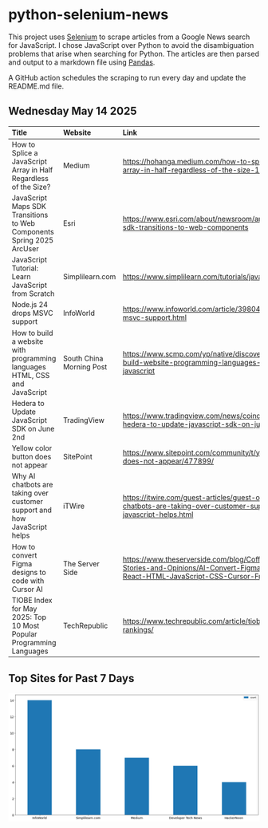 # python-selenium-news

This project uses [Selenium](https://www.seleniumhq.org/) to scrape articles from a Google News search for JavaScript.
I chose JavaScript over Python to avoid the disambiguation problems that arise when searching for Python.
The articles are then parsed and output to a markdown file using [Pandas](https://pandas.pydata.org/).

A GitHub action schedules the scraping to run every day and update the README.md file.

## Wednesday May 14 2025


| Title                                                                      | Website                  | Link                                                                                                                                                        |
|:---------------------------------------------------------------------------|:-------------------------|:------------------------------------------------------------------------------------------------------------------------------------------------------------|
| How to Splice a JavaScript Array in Half Regardless of the Size?           | Medium                   | https://hohanga.medium.com/how-to-splice-a-javascript-array-in-half-regardless-of-the-size-156062687035                                                     |
| JavaScript Maps SDK Transitions to Web Components  Spring 2025  ArcUser    | Esri                     | https://www.esri.com/about/newsroom/arcuser/javascript-maps-sdk-transitions-to-web-components                                                               |
| JavaScript Tutorial: Learn JavaScript from Scratch                         | Simplilearn.com          | https://www.simplilearn.com/tutorials/javascript-tutorial                                                                                                   |
| Node.js 24 drops MSVC support                                              | InfoWorld                | https://www.infoworld.com/article/3980424/node-js-24-drops-msvc-support.html                                                                                |
| How to build a website with programming languages HTML, CSS and JavaScript | South China Morning Post | https://www.scmp.com/yp/native/discover/article/3309949/how-build-website-programming-languages-html-css-and-javascript                                     |
| Hedera to Update JavaScript SDK on June 2nd                                | TradingView              | https://www.tradingview.com/news/coindar:64d75cd40094b:0-hedera-to-update-javascript-sdk-on-june-2nd/                                                       |
| Yellow color button does not appear                                        | SitePoint                | https://www.sitepoint.com/community/t/yellow-color-button-does-not-appear/477899/                                                                           |
| Why AI chatbots are taking over customer support and how JavaScript helps  | iTWire                   | https://itwire.com/guest-articles/guest-opinion/why-ai-chatbots-are-taking-over-customer-support-and-how-javascript-helps.html                              |
| How to convert Figma designs to code with Cursor AI                        | The Server Side          | https://www.theserverside.com/blog/Coffee-Talk-Java-News-Stories-and-Opinions/AI-Convert-Figma-Designs-to-Code-React-HTML-JavaScript-CSS-Cursor-Free-Plugin |
| TIOBE Index for May 2025: Top 10 Most Popular Programming Languages        | TechRepublic             | https://www.techrepublic.com/article/tiobe-index-language-rankings/                                                                                         |
## Top Sites for Past 7 Days

![Graph of Top Sites](https://raw.githubusercontent.com/dan-mba/python-selenium-news/main/last-week.png)
